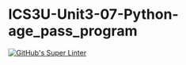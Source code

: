 # ICS3U-Unit3-07-Python-age_pass_program

[![GitHub's Super Linter](https://github.com/noah-mccaskill/ICS3U-Unit3-07-Python-age_pass_program/workflows/GitHub's%20Super%20Linter/badge.svg)](https://github.com/noah-mccaskill/ICS3U-Unit3-07-Python-age_pass_program/actions)
